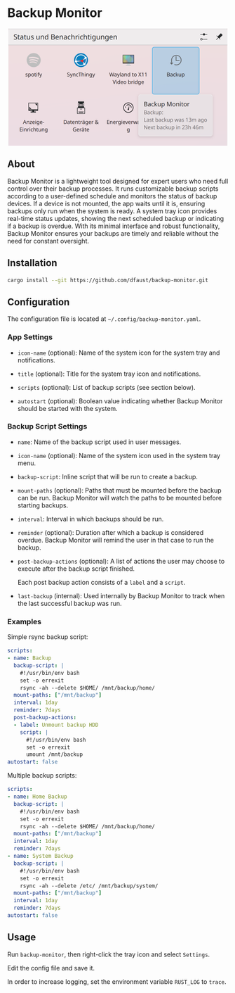 # Backup Monitor

<p align="center">
    <img src="screenshot.png" alt="Screenshot of Backup Monitor" width="500" align="center" />
</p>

## About

Backup Monitor is a lightweight tool designed for expert users who need full control over their backup processes. It runs customizable backup scripts according to a user-defined schedule and monitors the status of backup devices. If a device is not mounted, the app waits until it is, ensuring backups only run when the system is ready. A system tray icon provides real-time status updates, showing the next scheduled backup or indicating if a backup is overdue. With its minimal interface and robust functionality, Backup Monitor ensures your backups are timely and reliable without the need for constant oversight.

## Installation

```sh
cargo install --git https://github.com/dfaust/backup-monitor.git
```

## Configuration

The configuration file is located at `~/.config/backup-monitor.yaml`.

### App Settings

- `icon-name` (optional): Name of the system icon for the system tray and notifications.

- `title` (optional): Title for the system tray icon and notifications.

- `scripts` (optional): List of backup scripts (see section below).

- `autostart` (optional): Boolean value indicating whether Backup Monitor should be started with the system.

### Backup Script Settings

- `name`: Name of the backup script used in user messages.

- `icon-name` (optional): Name of the system icon used in the system tray menu.

- `backup-script`: Inline script that will be run to create a backup.

- `mount-paths` (optional): Paths that must be mounted before the backup can be run. Backup Monitor will watch the paths to be mounted before starting backups.

- `interval`: Interval in which backups should be run.

- `reminder` (optional): Duration after which a backup is considered overdue. Backup Monitor will remind the user in that case to run the backup.

- `post-backup-actions` (optional): A list of actions the user may choose to execute after the backup script finished.

  Each post backup action consists of a `label` and a `script`.

- `last-backup` (internal): Used internally by Backup Monitor to track when the last successful backup was run.

### Examples

Simple rsync backup script:

```yaml
scripts:
- name: Backup
  backup-script: |
    #!/usr/bin/env bash
    set -o errexit
    rsync -ah --delete $HOME/ /mnt/backup/home/
  mount-paths: ["/mnt/backup"]
  interval: 1day
  reminder: 7days
  post-backup-actions:
  - label: Unmount backup HDD
    script: |
      #!/usr/bin/env bash
      set -o errexit
      umount /mnt/backup
autostart: false
```

Multiple backup scripts:

```yaml
scripts:
- name: Home Backup
  backup-script: |
    #!/usr/bin/env bash
    set -o errexit
    rsync -ah --delete $HOME/ /mnt/backup/home/
  mount-paths: ["/mnt/backup"]
  interval: 1day
  reminder: 7days
- name: System Backup
  backup-script: |
    #!/usr/bin/env bash
    set -o errexit
    rsync -ah --delete /etc/ /mnt/backup/system/
  mount-paths: ["/mnt/backup"]
  interval: 1day
  reminder: 7days
autostart: false
```

## Usage

Run `backup-monitor`, then right-click the tray icon and select `Settings`.

Edit the config file and save it.

In order to increase logging, set the environment variable `RUST_LOG` to `trace`.
